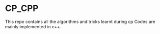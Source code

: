 # CP_CPP
This repo contains all the algorithms and tricks learnt during cp
Codes are mainly implemented in c++.
